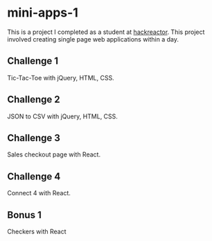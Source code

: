 # mini-apps-1
This is a project I completed as a student at [hackreactor](http://hackreactor.com).
This project involved creating single page web applications within a day.

## Challenge 1
Tic-Tac-Toe with jQuery, HTML, CSS.

## Challenge 2
JSON to CSV with jQuery, HTML, CSS.

## Challenge 3
Sales checkout page with React.

## Challenge 4
Connect 4 with React.

## Bonus 1
Checkers with React
